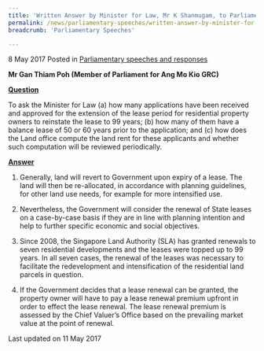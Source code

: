 ```yaml
---
title: 'Written Answer by Minister for Law, Mr K Shanmugam, to Parliamentary Question on Applications for Extension of Lease Period for Residential Properties'
permalink: /news/parliamentary-speeches/written-answer-by-minister-for-law--mr-k-shanmugam--to-parliamen6/
breadcrumb: 'Parliamentary Speeches'

---
```



8 May 2017 Posted in [Parliamentary speeches and responses](/news/parliamentary-speeches)

**Mr Gan Thiam Poh (Member of Parliament for Ang Mo Kio GRC)**


**<u>Question</u>**

To ask the Minister for Law (a) how many applications have been received and approved for the extension of the lease period for residential property owners to reinstate the lease to 99 years; (b) how many of them have a balance lease of 50 or 60 years prior to the application; and (c) how does the Land office compute the land rent for these applicants and whether such computation will be reviewed periodically. 


**<u>Answer</u>**

1. Generally, land will revert to Government upon expiry of a lease. The land will then be re-allocated, in accordance with planning guidelines, for other land use needs, for example for more intensified use. 

2. Nevertheless, the Government will consider the renewal of State leases on a case-by-case basis if they are in line with planning intention and help to further specific economic and social objectives.

3. Since 2008, the Singapore Land Authority (SLA) has granted renewals to seven residential developments and the leases were topped up to 99 years. In all seven cases, the renewal of the leases was necessary to facilitate the redevelopment and intensification of the residential land parcels in question.

4. If the Government decides that a lease renewal can be granted, the property owner will have to pay a lease renewal premium upfront in order to effect the lease renewal. The lease renewal premium is assessed by the Chief Valuer’s Office based on the prevailing market value at the point of renewal.

<p class="right-side-updated">Last updated on 11 May 2017</p> 
